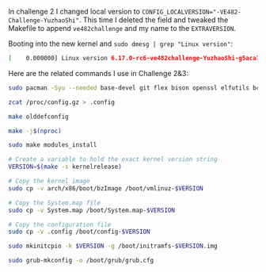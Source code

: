 In challenge 2 I changed local version to `CONFIG_LOCALVERSION="-VE482-Challenge-YuzhaoShi"`. This time I deleted the field and tweaked the Makefile to append `ve482challenge` and my name to the `EXTRAVERSION`.

Booting into the new kernel and `sudo dmesg | grep "Linux version"`:
```bash
[    0.000000] Linux version 6.17.0-rc6-ve482challenge-YuzhaoShi-g5aca7966d2a7-dirty (frank@xarch) (gcc (GCC) 15.2.1 20250813, GNU ld (GNU Binutils) 2.45.0) #2 SMP PREEMPT_DYNAMIC Thu Sep 18 00:33:22 CST 2025
```

Here are the related commands I use in Challenge 2&3:


```bash
sudo pacman -Syu --needed base-devel git flex bison openssl elfutils bc

zcat /proc/config.gz > .config

make olddefconfig

make -j$(nproc)

sudo make modules_install
```

```bash
# Create a variable to hold the exact kernel version string
VERSION=$(make -s kernelrelease)

# Copy the kernel image
sudo cp -v arch/x86/boot/bzImage /boot/vmlinuz-$VERSION

# Copy the System.map file
sudo cp -v System.map /boot/System.map-$VERSION

# Copy the configuration file
sudo cp -v .config /boot/config-$VERSION

sudo mkinitcpio -k $VERSION -g /boot/initramfs-$VERSION.img

sudo grub-mkconfig -o /boot/grub/grub.cfg
```

